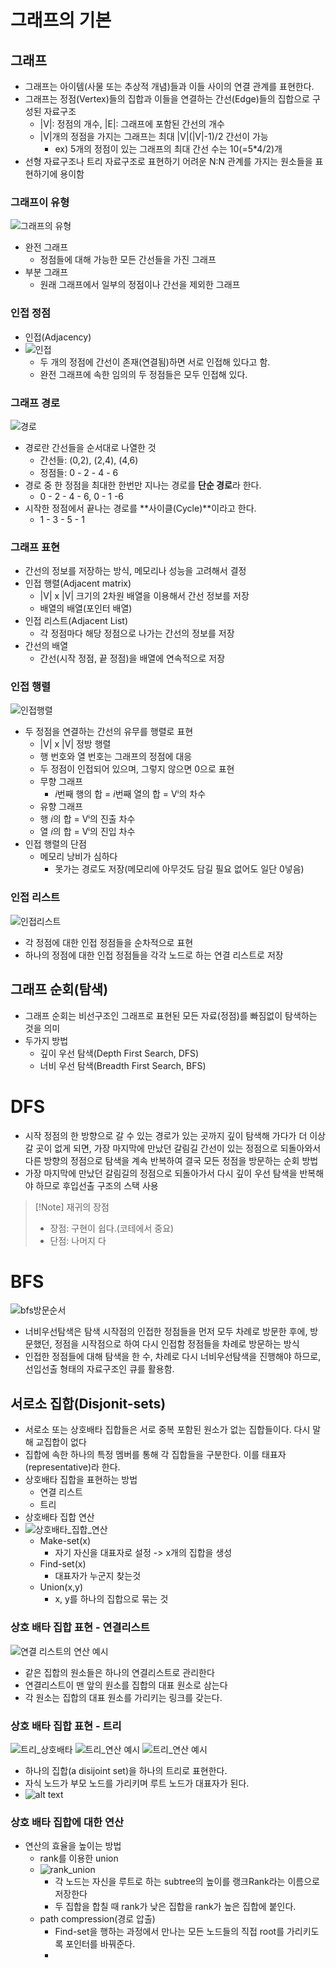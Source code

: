 # 그래프의 기본
## 그래프
- 그래프는 아이템(사물 또는 추상적 개념)들과 이들 사이의 연결 관계를 표현한다.
- 그래프는 정점(Vertex)들의 집합과 이들을 연결하는 간선(Edge)들의 집합으로 구성된 자료구조
  - |V|: 정점의 개수, |E|: 그래프에 포함된 간선의 개수
  - |V|개의 정점을 가지는 그래프는 최대 |V|(|V|-1)/2 간선이 가능
    - ex) 5개의 정점이 있는 그래프의 최대 간선 수는 10(=5*4/2)개
- 선형 자료구조나 트리 자료구조로 표현하기 어려운 N:N 관계를 가지는 원소들을 표현하기에 용이함

### 그래프이 유형
![그래프의 유형](./asset/그래프의_유형.png)
- 완전 그래프
  - 정점들에 대해 가능한 모든 간선들을 가진 그래프
- 부분 그래프
  - 원래 그래프에서 일부의 정점이나 간선을 제외한 그래프

### 인접 정점
- 인접(Adjacency)
- ![인접](/asset/인접.png)
  - 두 개의 정점에 간선이 존재(연결됨)하면 서로 인접해 있다고 함.
  - 완전 그래프에 속한 임의의 두 정점들은 모두 인접해 있다.

### 그래프 경로
![경로](./asset/경로.png)
- 경로란 간선들을 순서대로 나열한 것
  - 간선들: (0,2), (2,4), (4,6)
  - 정점들: 0 - 2 - 4 - 6
- 경로 중 한 정점을 최대한 한번만 지나는 경로를 **단순 경로**라 한다.
  - 0 - 2 - 4 - 6, 0 - 1 -6
- 시작한 정점에서 끝나는 경로를 **사이클(Cycle)**이라고 한다.
  - 1 - 3 - 5 - 1 

### 그래프 표현
- 간선의 정보를 저장하는 방식, 메모리나 성능을 고려해서 결정
- 인접 행렬(Adjacent matrix)
  - |V| x |V| 크기의 2차원 배열을 이용해서 간선 정보를 저장
  - 배열의 배열(포인터 배열)
- 인접 리스트(Adjacent List)
  - 각 정점마다 해당 정점으로 나가는 간선의 정보를 저장
- 간선의 배열
  - 간선(시작 정점, 끝 정점)을 배열에 연속적으로 저장

### 인접 행렬
![인접행렬](./asset/인접행렬.png)
- 두 정점을 연결하는 간선의 유무를 행렬로 표현
  - |V| x |V| 정방 행렬
  - 행 번호와 열 번호는 그래프의 정점에 대응
  - 두 정점이 인접되어 있으며, 그렇지 않으면 0으로 표현
  - 무향 그래프
    - *i*번째 행의 합 = *i*번째 열의 합 = Vⁱ의 차수
  - 유향 그래프
  -  행 *i*의 합 =  Vⁱ의 진출 차수
  -  열 *i*의 합 =  Vⁱ의 진입 차수
- 인접 행렬의 단점
  - 메모리 낭비가 심하다
    - 못가는 경로도 저장(메모리에 아무것도 담길 필요 없어도 일단 0넣음)

### 인접 리스트
![인접리스트](./asset/인접리스트.png)
- 각 정점에 대한 인접 정점들을 순차적으로 표현
- 하나의 정점에 대한 인접 정점들을 각각 노드로 하는 연결 리스트로 저장


## 그래프 순회(탐색)
- 그래프 순회는 비선구조인 그래프로 표현된 모든 자료(정점)를 빠짐없이 탐색하는 것을 의미
- 두가지 방법
  - 깊이 우선 탐색(Depth First Search, DFS)
  - 너비 우선 탐색(Breadth First Search, BFS)


# DFS
- 시작 정점의 한 방향으로 갈 수 있는 경로가 있는 곳까지 깊이 탐색해 가다가 더 이상 갈 곳이 없게 되면, 가장 마지막에 만났던 갈림길 간선이 있는 정점으로 되돌아와서 다른 방향의 정점으로 탐색을 계속 반복하여 결국 모든 정점을 방문하는 순회 방법
- 가장 마지막에 만났던 갈림길의 정점으로 되돌아가서 다시 깊이 우선 탐색을 반복해야 하므로 후입선출 구조의 스택 사용

> [!Note] 재귀의 장점
>  - 장점: 구현이 쉽다.(코테에서 중요)
>  - 단점: 나머지 다     


# BFS
![bfs방문순서](./asset/bfs방문순서.png)
- 너비우선탐색은 탐색 시작점의 인접한 정점들을 먼저 모두 차례로 방문한 후에, 방문했던, 정점을 시작점으로 하여 다시 인접함 정점들을 차례로 방문하는 방식
- 인접한 정점들에 대해 탐색을 한 수, 차례로 다시 너비우선탐색을 진행해야 하므로, 선입선출 형태의 자료구조인 큐를 활용함.

## 서로소 집합(Disjonit-sets)
- 서로소 또는 상호배타 집합들은 서로 중복 포함된 원소가 없는 집합들이다. 다시 말해 교집합이 없다
- 집합에 속한 하나의 특정 멤버를 통해 각 집합들을 구분한다. 이를 태표자(representative)라 한다.
- 상호배타 집합을 표현하는 방법
  - 연결 리스트
  - 트리
- 상호배타 집합 연산
- ![상호배타_집합_연산](./asset/상호배타_집합_연산.png)
  - Make-set(x)
    - 자기 자신을 대표자로 설정 -> x개의 집합을 생성
  - Find-set(x)
    - 대표자가 누군지 찾는것
  - Union(x,y)
    - x, y를 하나의 집합으로 묶는 것

### 상호 배타 집합 표현 - 연결리스트
![연결 리스트의 연산 예시](./asset/연결리스트.png)
- 같은 집합의 원소들은 하나의 연결리스트로 관리한다
- 연결리스트이 맨 앞의 원소를 집합의 대표 원소로 삼는다
- 각 원소는 집합의 대표 원소를 가리키는 링크를 갖는다.

### 상호 배타 집합 표현 - 트리
![트리_상호배타](./asset/트리_상호배타.png)
![트리_연산 예시](./asset/트리연산_1.png)
![트리_연산 예시](./asset/트리연산_2.png)
- 하나의 집합(a disijoint set)을 하나의 트리로 표현한다.
- 자식 노드가 부모 노드를 가리키며 루트 노드가 대표자가 된다.
- ![alt text](./asset/image-4.png)

### 상호 배타 집합에 대한 연산
- 연산의 효율을 높이는 방법
  - rank를 이용한 union
  - ![rank_union](./asset/rank_union.png)
    - 각 노드는 자신을 루트로 하는 subtree의 높이를 랭크Rank라는 이름으로 저장한다
    - 두 집합을 합칠 때 rank가 낮은 집합을 rank가 높은 집합에 붙인다.
  - path compression(경로 압출)
    - Find-set을 행하는 과정에서 만나는 모든 노드들의 직접 root를 가리키도록 포인터를 바꿔준다.
    - 